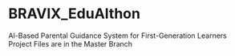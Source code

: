 # BRAVIX_EduAIthon
Al-Based Parental Guidance System for  First-Generation Learners
<br/>Project Files are in the Master Branch
